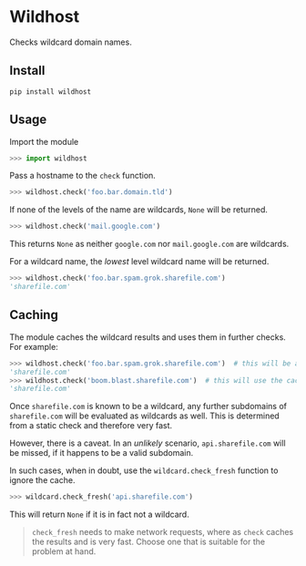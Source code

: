 # Wildhost
Checks wildcard domain names.

## Install
```
pip install wildhost
```

## Usage
Import the module

```python
>>> import wildhost
```
Pass a hostname to the `check` function.

```python
>>> wildhost.check('foo.bar.domain.tld')
```

If none of the levels of the name are wildcards, `None` will be returned.
```python
>>> wildhost.check('mail.google.com')
```

This returns `None` as neither `google.com` nor `mail.google.com` are wildcards.

For a wildcard name, the _lowest_ level wildcard name will be returned.
```python
>>> wildhost.check('foo.bar.spam.grok.sharefile.com')
'sharefile.com'
```

## Caching
The module caches the wildcard results and uses them in further checks. For example:

```python
>>> wildhost.check('foo.bar.spam.grok.sharefile.com')  # this will be a fresh check
'sharefile.com'
>>> wildhost.check('boom.blast.sharefile.com')  # this will use the cache
'sharefile.com'
```

Once `sharefile.com` is known to be a wildcard, any further subdomains of `sharefile.com` will be evaluated as wildcards as well. This is determined from a static check and therefore very fast.

However, there is a caveat. In an _unlikely_ scenario, `api.sharefile.com` will be missed, if it happens to be a valid subdomain.

In such cases, when in doubt, use the `wildcard.check_fresh` function to ignore the cache.
```python
>>> wildcard.check_fresh('api.sharefile.com')
```

This will return `None` if it is in fact not a wildcard.

> `check_fresh` needs to make network requests, where as `check` caches the results and is very fast. Choose one that is suitable for the problem at hand.
